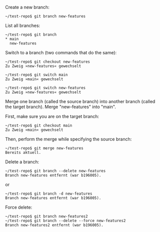 Create a new branch:
```unix
~/test-repo$ git branch new-features
```

List all branches:
```unix
~/test-repo$ git branch
* main
  new-features
```

Switch to a branch (two commands that do the same):
```unix
~/test-repo$ git checkout new-features
Zu Zweig »new-features« gewechselt
```

```unix
~/test-repo$ git switch main
Zu Zweig »main« gewechselt
```

```unix
~/test-repo$ git switch new-features
Zu Zweig »new-features« gewechselt
```

Merge one branch (called the source branch) into another branch (called the target branch).
Merge "new-features" into "main".

First, make sure you are on the target branch:
```unix
~/test-repo$ git checkout main
Zu Zweig »main« gewechselt
```

Then, perform the merge while specifying the source branch:
```unix
~/test-repo$ git merge new-features
Bereits aktuell.
```

Delete a branch:
```unix
~/test-repo$ git branch --delete new-features
Branch new-features entfernt (war b196005).
```

or

```unix
~/test-repo$ git branch -d new-features
Branch new-features entfernt (war b196005).
```

Force delete:
```unix
~/test-repo$ git branch new-features2
~/test-repo$ git branch --delete --force new-features2
Branch new-features2 entfernt (war b196005).
```
